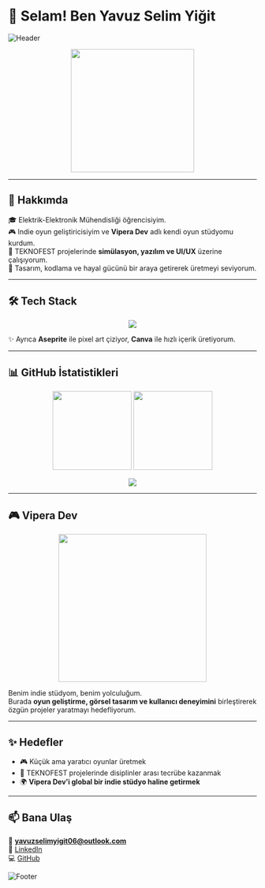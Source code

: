 # 👋 Selam! Ben Yavuz Selim Yiğit  

![Header](https://capsule-render.vercel.app/api?type=waving&color=0:22d3ee,100:22c55e&height=200&section=header&text=Yavuz%20Selim%20Yiğit&fontSize=40&fontColor=ffffff&animation=fadeIn&fontAlignY=35)

<p align="center">
  <img src="https://media.giphy.com/media/v1.Y2lkPTc5MGI3NjExaWl3NXR4MGZ0ajdsZXoyYzV2eHNhczR4M2xzNHpsMnV4bTJ2c3I5eSZlcD12MV9naWZzX3NlYXJjaCZjdD1n/gU25raLP4pUu4/giphy.gif" width="250" />
</p>

---

## 🧩 Hakkımda  

🎓 Elektrik-Elektronik Mühendisliği öğrencisiyim.  
🎮 Indie oyun geliştiricisiyim ve **Vipera Dev** adlı kendi oyun stüdyomu kurdum.  
🚀 TEKNOFEST projelerinde **simülasyon, yazılım ve UI/UX** üzerine çalışıyorum.  
🎨 Tasarım, kodlama ve hayal gücünü bir araya getirerek üretmeyi seviyorum.  

---

## 🛠️ Tech Stack  

<p align="center">
  <img src="https://skillicons.dev/icons?i=c,cpp,cs,unity,unreal,python,html,css,js,git,github,figma,blender" />
</p>

✨ Ayrıca **Aseprite** ile pixel art çiziyor, **Canva** ile hızlı içerik üretiyorum.  

---

## 📊 GitHub İstatistikleri  

<p align="center">
  <img src="https://github-readme-stats.vercel.app/api?username=Yavuz-Selim-Yigit&show_icons=true&theme=radical&hide_border=true" height="160"/>
  <img src="https://github-readme-stats.vercel.app/api/top-langs/?username=Yavuz-Selim-Yigit&layout=compact&theme=radical&hide_border=true" height="160"/>
</p>

<p align="center">
  <img src="https://github-readme-streak-stats.herokuapp.com/?user=Yavuz-Selim-Yigit&theme=radical&hide_border=true" />
</p>

---

## 🎮 Vipera Dev  

<p align="center">
  <img src="https://media.giphy.com/media/v1.Y2lkPTc5MGI3NjExczB0NzN5YWw1bGlrYThkZGQyY3QwNzU4aHhzM3c5Mnl0ZDB1bWd5eSZlcD12MV9naWZzX3NlYXJjaCZjdD1n/2IudUHdI075HL02Pkk/giphy.gif" width="300"/>
</p>

Benim indie stüdyom, benim yolculuğum.  
Burada **oyun geliştirme, görsel tasarım ve kullanıcı deneyimini** birleştirerek özgün projeler yaratmayı hedefliyorum.  

---

## ✨ Hedefler  

- 🎮 Küçük ama yaratıcı oyunlar üretmek  
- 🚀 TEKNOFEST projelerinde disiplinler arası tecrübe kazanmak  
- 🌍 **Vipera Dev’i global bir indie stüdyo haline getirmek**  

---

## 📫 Bana Ulaş  

📧 **yavuzselimyigit06@outlook.com**  
💼 [LinkedIn](https://www.linkedin.com/in/yavuz-selim-yigit)  
💻 [GitHub](https://github.com/Yavuz-Selim-Yigit)  

![Footer](https://capsule-render.vercel.app/api?type=waving&color=100:22c55e,0:22d3ee&height=120&section=footer)
